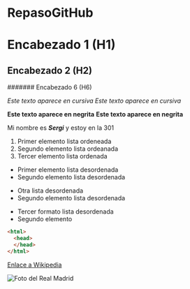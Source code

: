 # RepasoGitHub 
# Encabezado 1 (H1)
## Encabezado 2 (H2)
####### Encabezado 6 (H6)

*Este texto aparece en cursiva*
_Este texto aparece en cursiva_


**Este texto aparece en negrita**
__Este texto aparece en negrita__

Mi nombre es *__Sergi__* y estoy en la 301

1. Primer elemento lista ordeneada
2. Segundo elemento lista ordeanada
3. Tercer elemento lista ordenada


* Primer elemento lista desordenada
* Segundo elemento lista desordenada


- Otra lista desordenada
- Segundo elemento lista desordenada

+ Tercer formato lista desordenada
+ Segundo elemento


```html
<html>
  <head>
  </head>
</html>
```

[Enlace a Wikipedia](https://es.wikipedia.org "Haciendo clic vas a la pagina de Wikipedia")

![Foto del Real Madrid]([https://github.com/Sergi-Rafael/RepasoGitHub/blob/main/RealMadrid.png "Haciendo clic vas a la foto")


